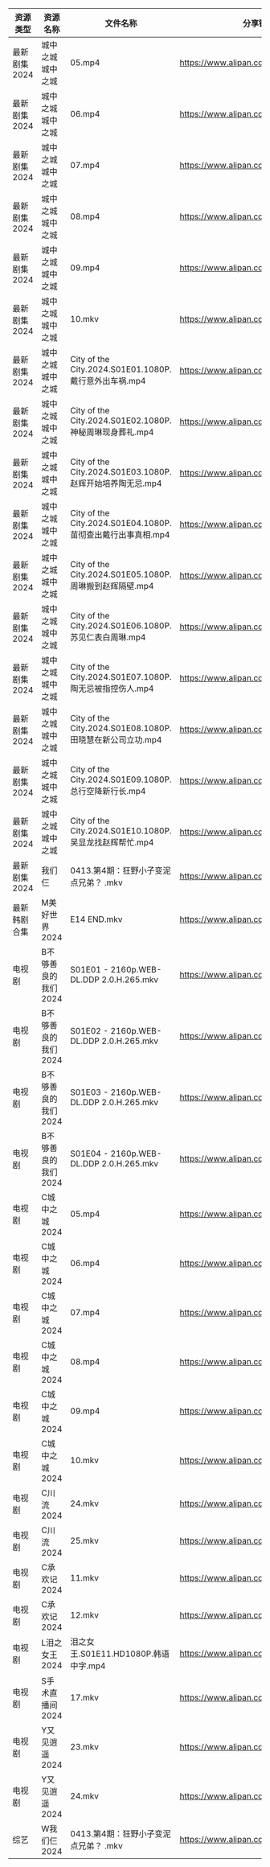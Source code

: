 | 资源类型     | 资源名称         | 文件名称                                              | 分享链接                                 | 更新时间                |
| -------- | ------------ | ------------------------------------------------- | ------------------------------------ | ------------------- |
| 最新剧集2024 | 城中之城城中之城     | 05.mp4                                            | https://www.alipan.com/s/scjYHcw12HE | 2024-04-14 07:32:44 |
| 最新剧集2024 | 城中之城城中之城     | 06.mp4                                            | https://www.alipan.com/s/scjYHcw12HE | 2024-04-14 07:32:43 |
| 最新剧集2024 | 城中之城城中之城     | 07.mp4                                            | https://www.alipan.com/s/scjYHcw12HE | 2024-04-14 07:32:43 |
| 最新剧集2024 | 城中之城城中之城     | 08.mp4                                            | https://www.alipan.com/s/scjYHcw12HE | 2024-04-14 07:32:43 |
| 最新剧集2024 | 城中之城城中之城     | 09.mp4                                            | https://www.alipan.com/s/scjYHcw12HE | 2024-04-14 07:32:43 |
| 最新剧集2024 | 城中之城城中之城     | 10.mkv                                            | https://www.alipan.com/s/scjYHcw12HE | 2024-04-14 07:32:43 |
| 最新剧集2024 | 城中之城城中之城     | City of the City.2024.S01E01.1080P.戴行意外出车祸.mp4    | https://www.alipan.com/s/scjYHcw12HE | 2024-04-14 07:32:42 |
| 最新剧集2024 | 城中之城城中之城     | City of the City.2024.S01E02.1080P.神秘周琳现身葬礼.mp4   | https://www.alipan.com/s/scjYHcw12HE | 2024-04-14 07:32:42 |
| 最新剧集2024 | 城中之城城中之城     | City of the City.2024.S01E03.1080P.赵辉开始培养陶无忌.mp4  | https://www.alipan.com/s/scjYHcw12HE | 2024-04-14 07:32:42 |
| 最新剧集2024 | 城中之城城中之城     | City of the City.2024.S01E04.1080P.苗彻查出戴行出事真相.mp4 | https://www.alipan.com/s/scjYHcw12HE | 2024-04-14 07:32:42 |
| 最新剧集2024 | 城中之城城中之城     | City of the City.2024.S01E05.1080P.周琳搬到赵辉隔壁.mp4   | https://www.alipan.com/s/scjYHcw12HE | 2024-04-14 07:32:42 |
| 最新剧集2024 | 城中之城城中之城     | City of the City.2024.S01E06.1080P.苏见仁表白周琳.mp4    | https://www.alipan.com/s/scjYHcw12HE | 2024-04-14 07:32:41 |
| 最新剧集2024 | 城中之城城中之城     | City of the City.2024.S01E07.1080P.陶无忌被指控伤人.mp4   | https://www.alipan.com/s/scjYHcw12HE | 2024-04-14 07:32:41 |
| 最新剧集2024 | 城中之城城中之城     | City of the City.2024.S01E08.1080P.田晓慧在新公司立功.mp4  | https://www.alipan.com/s/scjYHcw12HE | 2024-04-14 07:32:41 |
| 最新剧集2024 | 城中之城城中之城     | City of the City.2024.S01E09.1080P.总行空降新行长.mp4    | https://www.alipan.com/s/scjYHcw12HE | 2024-04-14 07:32:41 |
| 最新剧集2024 | 城中之城城中之城     | City of the City.2024.S01E10.1080P.吴显龙找赵辉帮忙.mp4   | https://www.alipan.com/s/scjYHcw12HE | 2024-04-14 07:32:41 |
| 最新剧集2024 | 我们仨          | 0413.第4期：狂野小子变泥点兄弟？ .mkv                          | https://www.alipan.com/s/n37VJ5HasKZ | 2024-04-14 00:12:31 |
| 最新韩剧合集   | M美好世界2024    | E14 END.mkv                                       | https://www.alipan.com/s/3hVi9iw3g6N | 2024-04-14 00:08:19 |
| 电视剧      | B不够善良的我们2024 | S01E01 - 2160p.WEB-DL.DDP 2.0.H.265.mkv           | https://www.alipan.com/s/UZMkGzPSvAV | 2024-04-14 07:32:05 |
| 电视剧      | B不够善良的我们2024 | S01E02 - 2160p.WEB-DL.DDP 2.0.H.265.mkv           | https://www.alipan.com/s/UZMkGzPSvAV | 2024-04-14 07:32:05 |
| 电视剧      | B不够善良的我们2024 | S01E03 - 2160p.WEB-DL.DDP 2.0.H.265.mkv           | https://www.alipan.com/s/UZMkGzPSvAV | 2024-04-14 07:32:05 |
| 电视剧      | B不够善良的我们2024 | S01E04 - 2160p.WEB-DL.DDP 2.0.H.265.mkv           | https://www.alipan.com/s/UZMkGzPSvAV | 2024-04-14 07:32:05 |
| 电视剧      | C城中之城2024    | 05.mp4                                            | https://www.alipan.com/s/U85o95Zu84x | 2024-04-14 07:32:12 |
| 电视剧      | C城中之城2024    | 06.mp4                                            | https://www.alipan.com/s/U85o95Zu84x | 2024-04-14 07:32:11 |
| 电视剧      | C城中之城2024    | 07.mp4                                            | https://www.alipan.com/s/U85o95Zu84x | 2024-04-14 07:32:11 |
| 电视剧      | C城中之城2024    | 08.mp4                                            | https://www.alipan.com/s/U85o95Zu84x | 2024-04-14 07:32:11 |
| 电视剧      | C城中之城2024    | 09.mp4                                            | https://www.alipan.com/s/U85o95Zu84x | 2024-04-14 07:32:11 |
| 电视剧      | C城中之城2024    | 10.mkv                                            | https://www.alipan.com/s/U85o95Zu84x | 2024-04-14 07:32:10 |
| 电视剧      | C川流2024      | 24.mkv                                            | https://www.alipan.com/s/BWKk8kn6ZqK | 2024-04-14 07:32:15 |
| 电视剧      | C川流2024      | 25.mkv                                            | https://www.alipan.com/s/BWKk8kn6ZqK | 2024-04-14 07:32:14 |
| 电视剧      | C承欢记2024     | 11.mkv                                            | https://www.alipan.com/s/uQbKsTaY49P | 2024-04-14 07:32:17 |
| 电视剧      | C承欢记2024     | 12.mkv                                            | https://www.alipan.com/s/uQbKsTaY49P | 2024-04-14 07:32:17 |
| 电视剧      | L泪之女王2024    | 泪之女王.S01E11.HD1080P.韩语中字.mp4                      | https://www.alipan.com/s/GhYLZdpMfQz | 2024-04-14 00:05:41 |
| 电视剧      | S手术直播间2024   | 17.mkv                                            | https://www.alipan.com/s/z3hBSkEnoHj | 2024-04-14 07:32:28 |
| 电视剧      | Y又见逍遥2024    | 23.mkv                                            | https://www.alipan.com/s/xmduqmGsokz | 2024-04-14 07:32:35 |
| 电视剧      | Y又见逍遥2024    | 24.mkv                                            | https://www.alipan.com/s/xmduqmGsokz | 2024-04-14 07:32:34 |
| 综艺       | W我们仨2024     | 0413.第4期：狂野小子变泥点兄弟？ .mkv                          | https://www.alipan.com/s/dVYhFcy3TMz | 2024-04-14 00:12:13 |
